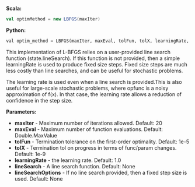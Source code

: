 **Scala:**
```scala
val optimMethod = new LBFGS(maxIter)
```

**Python:**
```python
val optim_method = LBFGS(maxIter, maxEval, tolFun, tolX, learningRate, lineSearch, lineSearchOptions)
```

This implementation of L-BFGS relies on a user-provided line search function
(state.lineSearch). If this function is not provided, then a simple learningRate
is used to produce fixed size steps. Fixed size steps are much less costly than line
searches, and can be useful for stochastic problems.

The learning rate is used even when a line search is provided.This is also useful for
large-scale stochastic problems, where opfunc is a noisy approximation of f(x). In that
case, the learning rate allows a reduction of confidence in the step size.

**Parameters:**
* **maxIter** - Maximum number of iterations allowed. Default: 20
* **maxEval** - Maximum number of function evaluations. Default: Double.MaxValue
* **tolFun** - Termination tolerance on the first-order optimality. Default: 1e-5
* **tolX** - Termination tol on progress in terms of func/param changes. Default: 1e-9
* **learningRate** - the learning rate. Default: 1.0
* **lineSearch** - A line search function. Default: None
* **lineSearchOptions** - If no line search provided, then a fixed step size is used. Default: None

